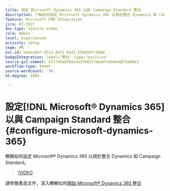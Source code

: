 ```yaml
---
title: 設定 Microsoft Dynamics 365 以與 Campaign Standard 整合
description: 了解如何設定 Microsoft Dynamics 365 以用於整合 Dynamics 與 Campaign Standard。
feature: Microsoft CRM Integration
jira: KT-2927
doc-type: feature video
role: Admin
level: Experienced
activity: setup
team: PM
exl-id: b1eecb0f-d51d-4671-93d1-656b507c5bb6
badgeIntegration: label="整合" type="positive"
source-git-commit: 4777e0a8f6424a3fb82f7ded4fe0db44875a89e3
workflow-type: tm+mt
source-wordcount: '76'
ht-degree: 100%

---
```


# 設定[!DNL Microsoft® Dynamics 365]以與 Campaign Standard 整合 {#configure-microsoft-dynamics-365}

瞭解如何設定 Microsoft® Dynamics 365 以用於整合 Dynamics 和 Campaign Standard。

>[!VIDEO](https://video.tv.adobe.com/v/27637?quality=12&learn=on)

請參閱產品文件，深入瞭解如何[開始 Microsoft® Dynamics 365 整合](https://experienceleague.adobe.com/docs/campaign-standard/using/integrating-with-adobe-cloud/campaign-and-microsoft-dynamics-365/d365-acs-get-started.html?lang=zh-Hant)
